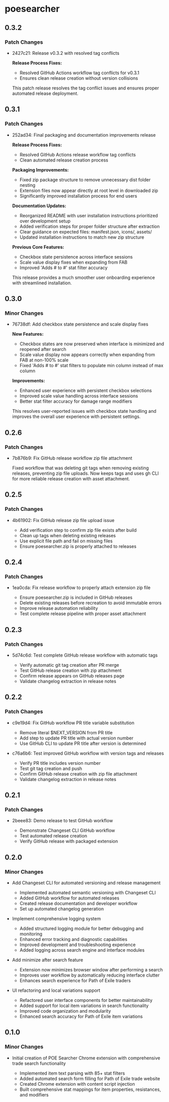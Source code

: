 # poesearcher

## 0.3.2

### Patch Changes

- 2427c21: Release v0.3.2 with resolved tag conflicts

  **Release Process Fixes:**

  - Resolved GitHub Actions workflow tag conflicts for v0.3.1
  - Ensures clean release creation without version collisions

  This patch release resolves the tag conflict issues and ensures proper automated release deployment.

## 0.3.1

### Patch Changes

- 252ad34: Final packaging and documentation improvements release

  **Release Process Fixes:**

  - Resolved GitHub Actions release workflow tag conflicts
  - Clean automated release creation process

  **Packaging Improvements:**

  - Fixed zip package structure to remove unnecessary dist folder nesting
  - Extension files now appear directly at root level in downloaded zip
  - Significantly improved installation process for end users

  **Documentation Updates:**

  - Reorganized README with user installation instructions prioritized over development setup
  - Added verification steps for proper folder structure after extraction
  - Clear guidance on expected files: manifest.json, icons/, assets/
  - Updated installation instructions to match new zip structure

  **Previous Core Features:**

  - Checkbox state persistence across interface sessions
  - Scale value display fixes when expanding from FAB
  - Improved 'Adds # to #' stat filter accuracy

  This release provides a much smoother user onboarding experience with streamlined installation.

## 0.3.0

### Minor Changes

- 76738df: Add checkbox state persistence and scale display fixes

  **New Features:**

  - Checkbox states are now preserved when interface is minimized and reopened after search
  - Scale value display now appears correctly when expanding from FAB at non-100% scale
  - Fixed 'Adds # to #' stat filters to populate min column instead of max column

  **Improvements:**

  - Enhanced user experience with persistent checkbox selections
  - Improved scale value handling across interface sessions
  - Better stat filter accuracy for damage range modifiers

  This resolves user-reported issues with checkbox state handling and improves the overall user experience with persistent settings.

## 0.2.6

### Patch Changes

- 7b876b9: Fix GitHub release workflow zip file attachment

  Fixed workflow that was deleting git tags when removing existing releases, preventing zip file uploads. Now keeps tags and uses gh CLI for more reliable release creation with asset attachment.

## 0.2.5

### Patch Changes

- 4b61902: Fix GitHub release zip file upload issue

  - Add verification step to confirm zip file exists after build
  - Clean up tags when deleting existing releases
  - Use explicit file path and fail on missing files
  - Ensure poesearcher.zip is properly attached to releases

## 0.2.4

### Patch Changes

- 1ea0cda: Fix release workflow to properly attach extension zip file

  - Ensure poesearcher.zip is included in GitHub releases
  - Delete existing releases before recreation to avoid immutable errors
  - Improve release automation reliability
  - Test complete release pipeline with proper asset attachment

## 0.2.3

### Patch Changes

- 5d74c6d: Test complete GitHub release workflow with automatic tags

  - Verify automatic git tag creation after PR merge
  - Test GitHub release creation with zip attachment
  - Confirm release appears on GitHub releases page
  - Validate changelog extraction in release notes

## 0.2.2

### Patch Changes

- c9e19d4: Fix GitHub workflow PR title variable substitution

  - Remove literal $NEXT_VERSION from PR title
  - Add step to update PR title with actual version number
  - Use GitHub CLI to update PR title after version is determined

- c76a6b6: Test improved GitHub workflow with version tags and releases

  - Verify PR title includes version number
  - Test git tag creation and push
  - Confirm GitHub release creation with zip file attachment
  - Validate changelog extraction in release notes

## 0.2.1

### Patch Changes

- 2beee83: Demo release to test GitHub workflow

  - Demonstrate Changeset CLI GitHub workflow
  - Test automated release creation
  - Verify GitHub release with packaged extension

## 0.2.0

### Minor Changes

- Add Changeset CLI for automated versioning and release management

  - Implemented automated semantic versioning with Changeset CLI
  - Added GitHub workflow for automated releases
  - Created release documentation and developer workflow
  - Set up automated changelog generation

- Implement comprehensive logging system

  - Added structured logging module for better debugging and monitoring
  - Enhanced error tracking and diagnostic capabilities
  - Improved development and troubleshooting experience
  - Added logging across search engine and interface modules

- Add minimize after search feature

  - Extension now minimizes browser window after performing a search
  - Improves user workflow by automatically reducing interface clutter
  - Enhances search experience for Path of Exile traders

- UI refactoring and local variations support

  - Refactored user interface components for better maintainability
  - Added support for local item variations in search functionality
  - Improved code organization and modularity
  - Enhanced search accuracy for Path of Exile item variations

## 0.1.0

### Minor Changes

- Initial creation of POE Searcher Chrome extension with comprehensive trade search functionality

  - Implemented item text parsing with 85+ stat filters
  - Added automated search form filling for Path of Exile trade website
  - Created Chrome extension with content script injection
  - Built comprehensive stat mappings for item properties, resistances, and modifiers
